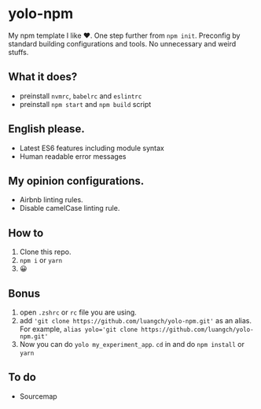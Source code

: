 # yolo-npm
My npm template I like ❤️. One step further from ```npm init```. Preconfig by standard building configurations and tools. No unnecessary and weird stuffs.

## What it does?
- preinstall ```nvmrc```, ```babelrc``` and ```eslintrc``` 
- preinstall ```npm start``` and ```npm build``` script

## English please.
- Latest ES6 features including module syntax
- Human readable error messages

## My opinion configurations.
- Airbnb linting rules.
- Disable camelCase linting rule.

## How to
1. Clone this repo.
2. ```npm i``` or ```yarn```
3. 😀

## Bonus
1. open ```.zshrc``` or ```rc``` file you are using.
2. add ```'git clone https://github.com/luangch/yolo-npm.git'``` as an alias. For example, ```alias yolo='git clone https://github.com/luangch/yolo-npm.git'```
3. Now you can do ```yolo my_experiment_app```. ```cd``` in and do ```npm install``` or ```yarn```

## To do
- Sourcemap
